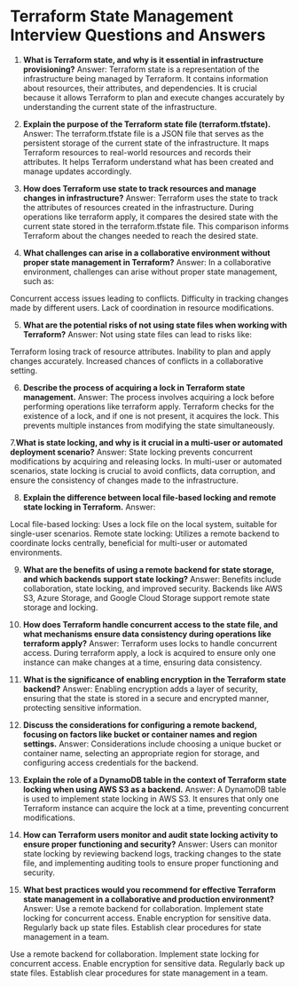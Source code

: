 # Terraform State Management Interview Questions and Answers

1. **What is Terraform state, and why is it essential in infrastructure provisioning?**
Answer:
Terraform state is a representation of the infrastructure being managed by Terraform. It contains information about resources, their attributes, and dependencies. It is crucial because it allows Terraform to plan and execute changes accurately by understanding the current state of the infrastructure.

2. **Explain the purpose of the Terraform state file (terraform.tfstate).**
Answer:
The terraform.tfstate file is a JSON file that serves as the persistent storage of the current state of the infrastructure. It maps Terraform resources to real-world resources and records their attributes. It helps Terraform understand what has been created and manage updates accordingly.

3. **How does Terraform use state to track resources and manage changes in infrastructure?**
Answer:
Terraform uses the state to track the attributes of resources created in the infrastructure. During operations like terraform apply, it compares the desired state with the current state stored in the terraform.tfstate file. This comparison informs Terraform about the changes needed to reach the desired state.

4. **What challenges can arise in a collaborative environment without proper state management in Terraform?**
Answer:
In a collaborative environment, challenges can arise without proper state management, such as:

Concurrent access issues leading to conflicts.
Difficulty in tracking changes made by different users.
Lack of coordination in resource modifications.

5. **What are the potential risks of not using state files when working with Terraform?**
Answer:
Not using state files can lead to risks like:

Terraform losing track of resource attributes.
Inability to plan and apply changes accurately.
Increased chances of conflicts in a collaborative setting.

6. **Describe the process of acquiring a lock in Terraform state management.**
Answer:
The process involves acquiring a lock before performing operations like terraform apply. Terraform checks for the existence of a lock, and if one is not present, it acquires the lock. This prevents multiple instances from modifying the state simultaneously.

7.**What is state locking, and why is it crucial in a multi-user or automated deployment scenario?**
Answer:
State locking prevents concurrent modifications by acquiring and releasing locks. In multi-user or automated scenarios, state locking is crucial to avoid conflicts, data corruption, and ensure the consistency of changes made to the infrastructure.

8. **Explain the difference between local file-based locking and remote state locking in Terraform.**
Answer:

Local file-based locking: Uses a lock file on the local system, suitable for single-user scenarios.
Remote state locking: Utilizes a remote backend to coordinate locks centrally, beneficial for multi-user or automated environments.

9. **What are the benefits of using a remote backend for state storage, and which backends support state locking?**
Answer:
Benefits include collaboration, state locking, and improved security. Backends like AWS S3, Azure Storage, and Google Cloud Storage support remote state storage and locking.

10. **How does Terraform handle concurrent access to the state file, and what mechanisms ensure data consistency during operations like terraform apply?**
Answer:
Terraform uses locks to handle concurrent access. During terraform apply, a lock is acquired to ensure only one instance can make changes at a time, ensuring data consistency.

11. **What is the significance of enabling encryption in the Terraform state backend?**
Answer:
Enabling encryption adds a layer of security, ensuring that the state is stored in a secure and encrypted manner, protecting sensitive information.

12. **Discuss the considerations for configuring a remote backend, focusing on factors like bucket or container names and region settings.**
Answer:
Considerations include choosing a unique bucket or container name, selecting an appropriate region for storage, and configuring access credentials for the backend.

13. **Explain the role of a DynamoDB table in the context of Terraform state locking when using AWS S3 as a backend.**
Answer:
A DynamoDB table is used to implement state locking in AWS S3. It ensures that only one Terraform instance can acquire the lock at a time, preventing concurrent modifications.

14. **How can Terraform users monitor and audit state locking activity to ensure proper functioning and security?**
Answer:
Users can monitor state locking by reviewing backend logs, tracking changes to the state file, and implementing auditing tools to ensure proper functioning and security.

15. **What best practices would you recommend for effective Terraform state management in a collaborative and production environment?**
Answer:
Use a remote backend for collaboration.
Implement state locking for concurrent access.
Enable encryption for sensitive data.
Regularly back up state files.
Establish clear procedures for state management in a team.

Use a remote backend for collaboration.
Implement state locking for concurrent access.
Enable encryption for sensitive data.
Regularly back up state files.
Establish clear procedures for state management in a team.
